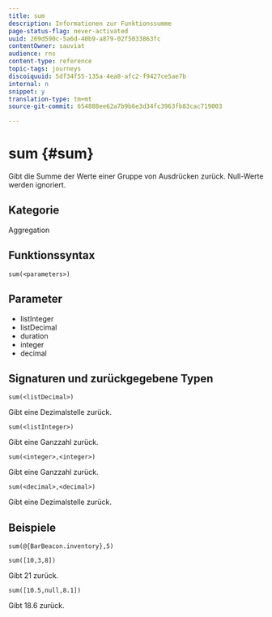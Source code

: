 ```yaml
---
title: sum
description: Informationen zur Funktionssumme
page-status-flag: never-activated
uuid: 269d590c-5a6d-40b9-a879-02f5033863fc
contentOwner: sauviat
audience: rns
content-type: reference
topic-tags: journeys
discoiquuid: 5df34f55-135a-4ea8-afc2-f9427ce5ae7b
internal: n
snippet: y
translation-type: tm+mt
source-git-commit: 654888ee62a7b9b6e3d34fc3963fb83cac719003

---
```



# sum {#sum}

Gibt die Summe der Werte einer Gruppe von Ausdrücken zurück. Null-Werte werden ignoriert.

## Kategorie

Aggregation

## Funktionssyntax

`sum(<parameters>)`

## Parameter

* listInteger
* listDecimal
* duration
* integer
* decimal

## Signaturen und zurückgegebene Typen

`sum(<listDecimal>)`

Gibt eine Dezimalstelle zurück.

`sum(<listInteger>)`

Gibt eine Ganzzahl zurück.

`sum(<integer>,<integer>)`

Gibt eine Ganzzahl zurück.

`sum(<decimal>,<decimal>)`

Gibt eine Dezimalstelle zurück.

## Beispiele

`sum(@{BarBeacon.inventory},5)`

`sum([10,3,8])`

Gibt 21 zurück.

`sum([10.5,null,8.1])`

Gibt 18.6 zurück.
